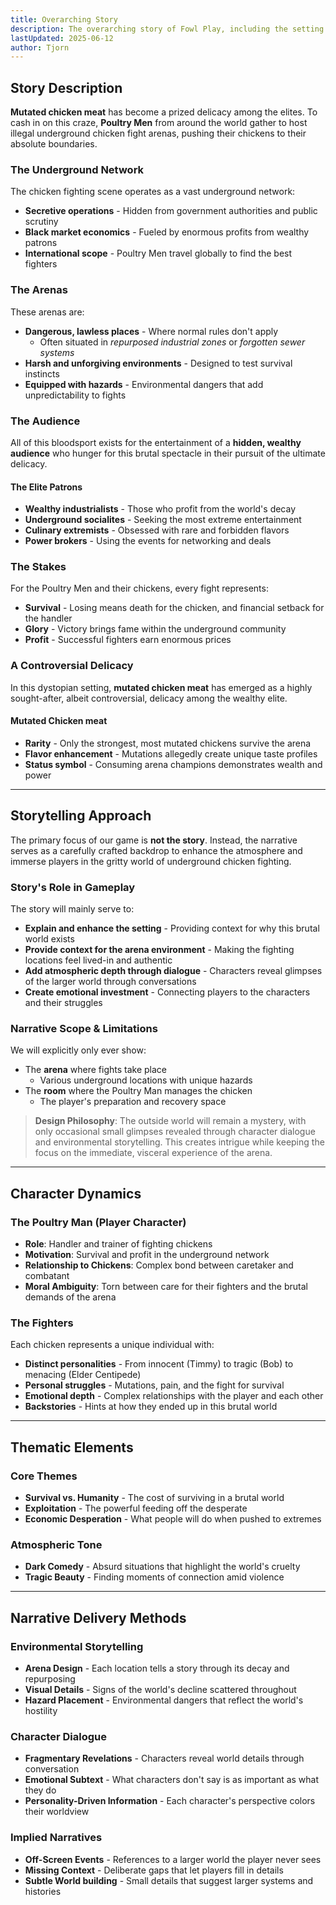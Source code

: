 ```yaml
---
title: Overarching Story
description: The overarching story of Fowl Play, including the setting and main plot points
lastUpdated: 2025-06-12
author: Tjorn
---
```


## Story Description

**Mutated chicken meat** has become a prized delicacy among the elites. To cash in on this craze, **Poultry Men** from around the world gather to host illegal underground chicken fight arenas, pushing their chickens to their absolute boundaries.

### The Underground Network

The chicken fighting scene operates as a vast underground network:

- **Secretive operations** - Hidden from government authorities and public scrutiny
- **Black market economics** - Fueled by enormous profits from wealthy patrons
- **International scope** - Poultry Men travel globally to find the best fighters

### The Arenas

These arenas are:

- **Dangerous, lawless places** - Where normal rules don't apply
  - Often situated in _repurposed industrial zones_ or _forgotten sewer systems_
- **Harsh and unforgiving environments** - Designed to test survival instincts
- **Equipped with hazards** - Environmental dangers that add unpredictability to fights

### The Audience

All of this bloodsport exists for the entertainment of a **hidden, wealthy audience** who hunger for this brutal spectacle in their pursuit of the ultimate delicacy.

#### The Elite Patrons

- **Wealthy industrialists** - Those who profit from the world's decay
- **Underground socialites** - Seeking the most extreme entertainment
- **Culinary extremists** - Obsessed with rare and forbidden flavors
- **Power brokers** - Using the events for networking and deals

### The Stakes

For the Poultry Men and their chickens, every fight represents:

- **Survival** - Losing means death for the chicken, and financial setback for the handler
- **Glory** - Victory brings fame within the underground community
- **Profit** - Successful fighters earn enormous prices

### A Controversial Delicacy

In this dystopian setting, **mutated chicken meat** has emerged as a highly sought-after, albeit controversial, delicacy among the wealthy elite.

#### Mutated Chicken meat

- **Rarity** - Only the strongest, most mutated chickens survive the arena
- **Flavor enhancement** - Mutations allegedly create unique taste profiles
- **Status symbol** - Consuming arena champions demonstrates wealth and power

---

## Storytelling Approach

The primary focus of our game is **not the story**. Instead, the narrative serves as a carefully crafted backdrop to enhance the atmosphere and immerse players in the gritty world of underground chicken fighting.

### Story's Role in Gameplay

The story will mainly serve to:

- **Explain and enhance the setting** - Providing context for why this brutal world exists
- **Provide context for the arena environment** - Making the fighting locations feel lived-in and authentic
- **Add atmospheric depth through dialogue** - Characters reveal glimpses of the larger world through conversations
- **Create emotional investment** - Connecting players to the characters and their struggles

### Narrative Scope & Limitations

We will explicitly only ever show:

- The **arena** where fights take place
  - Various underground locations with unique hazards
- The **room** where the Poultry Man manages the chicken
  - The player's preparation and recovery space

> **Design Philosophy**: The outside world will remain a mystery, with only occasional small glimpses revealed through character dialogue and environmental storytelling. This creates intrigue while keeping the focus on the immediate, visceral experience of the arena.

---

## Character Dynamics

### The Poultry Man (Player Character)

- **Role**: Handler and trainer of fighting chickens
- **Motivation**: Survival and profit in the underground network
- **Relationship to Chickens**: Complex bond between caretaker and combatant
- **Moral Ambiguity**: Torn between care for their fighters and the brutal demands of the arena

### The Fighters

Each chicken represents a unique individual with:

- **Distinct personalities** - From innocent (Timmy) to tragic (Bob) to menacing (Elder Centipede)
- **Personal struggles** - Mutations, pain, and the fight for survival
- **Emotional depth** - Complex relationships with the player and each other
- **Backstories** - Hints at how they ended up in this brutal world

---

## Thematic Elements

### Core Themes

- **Survival vs. Humanity** - The cost of surviving in a brutal world
- **Exploitation** - The powerful feeding off the desperate
- **Economic Desperation** - What people will do when pushed to extremes

### Atmospheric Tone

- **Dark Comedy** - Absurd situations that highlight the world's cruelty
- **Tragic Beauty** - Finding moments of connection amid violence

---

## Narrative Delivery Methods

### Environmental Storytelling

- **Arena Design** - Each location tells a story through its decay and repurposing
- **Visual Details** - Signs of the world's decline scattered throughout
- **Hazard Placement** - Environmental dangers that reflect the world's hostility

### Character Dialogue

- **Fragmentary Revelations** - Characters reveal world details through conversation
- **Emotional Subtext** - What characters don't say is as important as what they do
- **Personality-Driven Information** - Each character's perspective colors their worldview

### Implied Narratives

- **Off-Screen Events** - References to a larger world the player never sees
- **Missing Context** - Deliberate gaps that let players fill in details
- **Subtle World building** - Small details that suggest larger systems and histories
